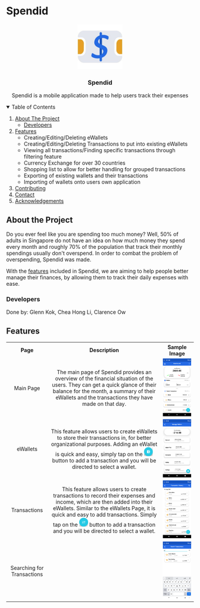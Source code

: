 # Spendid
<p align="center">
  <a href="https://github.com/glennkok1501/Spendid/blob/master/README.md">
    <img src="images/logo.jpg" alt="Spendid Logo" width="120" />
  </a>
  
  <h3 align="center">Spendid</h3>
  <p align="center">Spendid is a mobile application made to help users track their expenses</p>
</p>

<details open="open">
  <summary>Table of Contents</summary>
  <ol>
    <li>
      <a href="#about-the-project">About The Project</a>
      <ul>
        <li><a href="#developers">Developers</a></li>
      </ul>
    </li>
    <li><a href="#features">Features</a>
      <ul>
        <li>Creating/Editing/Deleting eWallets</li>
        <li>Creating/Editing/Deleting Transactions to put into existing eWallets</li>
        <li>Viewing all transactions/Finding specific transactions through filtering feature</li>
        <li>Currency Exchange for over 30 countries</li>
        <li>Shopping list to allow for better handling for grouped transactions</li>
        <li>Exporting of existing wallets and their transactions</li>
        <li>Importing of wallets onto users own application</li>
      </ul>
    </li>
    <li><a href="#contributing">Contributing</a></li>
    <li><a href="#contact">Contact</a></li>
    <li><a href="#acknowledgements">Acknowledgements</a></li>
  </ol>
</details>

## About the Project
Do you ever feel like you are spending too much money? Well,  50% of adults in Singapore do not have an idea on how much money they spend every month and roughly 70% of the population that track their monthly spendings usually don't overspend. In order to combat the problem of overspending, Spendid was made.

With the <a href="#features">features</a> included in Spendid, we are aiming to help people better manage their finances, by allowing them to track their daily expenses with ease.

### Developers
Done by: Glenn Kok, Chea Hong Li, Clarence Ow

## Features
<table>
  <tr id="headings">
    <th>Page</th>
    <th width="60%">Description</th>
    <th>Sample Image</th>
  <tr id="main" align="center">
    <td>Main Page</td>
    <td>
        The main page of Spendid provides an overview of the financial situation of the users. They can get a quick glance of their balance for the month, a summary of their eWallets and the transactions they have made on that day.
    </td>
    <td><img src="images/MainActivityPage.png" alt="MainActivityPage" width="224dp" /></td>
  </tr>
  
  <tr id="ewallet" align="center">
    <td>eWallets</td>
    <td>
        This feature allows users to create eWallets to store their transactions in, for better organizational purposes. Adding an eWallet is quick and easy, simply tap on the <img src="images/AddeWallet.png" alt="Add eWallet Button" width="24dp" /> button to add a transaction and you will be directed to select a wallet.
    </td>
    <td><img src="images/eWalletsPage.png" alt="eWalletsPage" width="224dp" /></td>
  </tr>
  
   <tr id="transactions" align="center">
    <td>Transactions</td>
    <td>
        This feature allows users to create transactions to record their expenses and income, which are then added into their eWallets. Similar to the eWallets Page, it is quick and easy to add transactions. Simply tap on the <img src="images/AddTransaction.png" alt="Add Transaction Button" width="24dp" /> button to add a transaction and you will be directed to select a wallet.
    </td>
    <td><img src="images/TransactionsPage.png" alt="TransactionsPage" width="224dp" /></td>
  </tr>
  
  <tr id="search" align="center">
    <td>Searching for Transactions</td>
    <td></td>
    <td><img src="images/SearchTransactionsPage.png" alt="SearchTransactionsPage" width="224dp" /></td>
  </tr>
</table>
    
